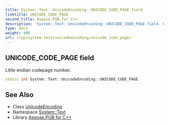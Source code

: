 ```yaml
---
title: System::Text::UnicodeEncoding::UNICODE_CODE_PAGE field
linktitle: UNICODE_CODE_PAGE
second_title: Aspose.PUB for C++
description: 'System::Text::UnicodeEncoding::UNICODE_CODE_PAGE field. Little endian codepage number in C++.'
type: docs
weight: 900
url: /cpp/system.text/unicodeencoding/unicode_code_page/
---
```

## UNICODE_CODE_PAGE field


Little endian codepage number.

```cpp
static int System::Text::UnicodeEncoding::UNICODE_CODE_PAGE
```

## See Also

* Class [UnicodeEncoding](../)
* Namespace [System::Text](../../)
* Library [Aspose.PUB for C++](../../../)
